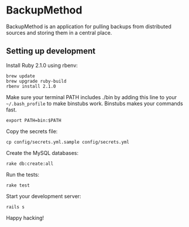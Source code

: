 # BackupMethod

BackupMethod is an application for pulling backups from distributed sources and storing them in a central place.

## Setting up development

Install Ruby 2.1.0 using rbenv:

```
brew update
brew upgrade ruby-build
rbenv install 2.1.0
```

Make sure your terminal PATH includes ./bin by adding this line to your `~/.bash_profile` to make binstubs work. Binstubs makes your commands fast.

```
export PATH=bin:$PATH
```

Copy the secrets file:

```
cp config/secrets.yml.sample config/secrets.yml
```

Create the MySQL databases:

```
rake db:create:all
```

Run the tests:

```
rake test
```

Start your development server:

```
rails s
```

Happy hacking!